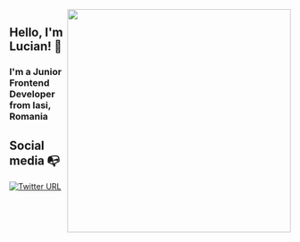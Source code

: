 <img align="right" width="400" height="400" src="https://github.com/sandu-lucian/sandu-lucian/tree/master/gifs/Hi.gif" />

## Hello, I'm Lucian! 👋

### I'm a Junior Frontend Developer from Iasi, Romania

## Social media :mailbox_with_no_mail:

[![Twitter URL](https://img.shields.io/twitter/url?color=%230072b1&label=connect&logo=linkedin&logoColor=%230072b1&style=flat-square&url=https%3A%2F%2Fwww.linkedin.com%2Fin%2Falejandro-ramirez-ciceros%2F)](https://www.linkedin.com/in/lucian-sandu/)
<!--

- 🔭 I’m currently working on ...
- 🌱 I’m currently learning ...
- 👯 I’m looking to collaborate on ...
- 🤔 I’m looking for help with ...
- 💬 Ask me about ...
- 📫 How to reach me: ...
- 😄 Pronouns: ...
- ⚡ Fun fact: ...
-->
